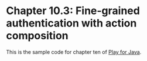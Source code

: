Chapter 10.3: Fine-grained authentication with action composition 
=========================

This is the sample code for chapter ten of [Play for Java](http://bit.ly/playjava).

